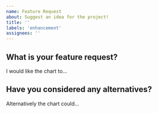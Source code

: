 ```yaml
---
name: Feature Request 
about: Suggest an idea for the project!
title: ''
labels: 'enhancement' 
assignees: ''
---
```


<!-- ⚠️ BEFORE you submit an issue, please check if a similar issue already exists -->

## What is your feature request?

I would like the chart to...


## Have you considered any alternatives?

Alternatively the chart could...